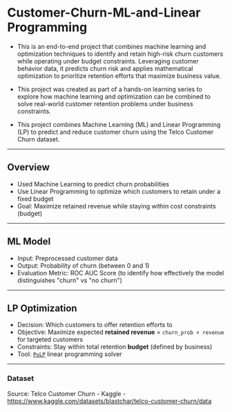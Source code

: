 # Customer-Churn-ML-and-Linear Programming

- This is an end-to-end project that combines machine learning and optimization techniques to identify and retain high-risk churn customers while operating under budget constraints. Leveraging customer behavior data, it predicts churn risk and applies mathematical optimization to prioritize retention efforts that maximize business value.

- This project was created as part of a hands-on learning series to explore how machine learning and optimization can be combined to solve real-world customer retention problems under business constraints.


- This project combines Machine Learning (ML) and Linear Programming (LP) to predict and reduce customer churn using the Telco Customer Churn dataset.

---

## Overview

- Used Machine Learning to predict churn probabilities
- Use Linear Programming to optimize which customers to retain under a fixed budget
- Goal: Maximize retained revenue while staying within cost constraints (budget)

---

## ML Model

- Input: Preprocessed customer data
- Output: Probability of churn (between 0 and 1)
- Evaluation Metric: ROC AUC Score (to identify how effectively the model distinguishes "churn" vs "no churn")

---

## LP Optimization

- Decision: Which customers to offer retention efforts to
- Objective: Maximize expected **retained revenue** = `churn_prob × revenue` for targeted customers
- Constraints: Stay within total retention **budget** (defined by business)
- Tool: [`PuLP`](https://coin-or.github.io/pulp/) linear programming solver 

---

### Dataset
Source: Telco Customer Churn - Kaggle - https://www.kaggle.com/datasets/blastchar/telco-customer-churn/data

